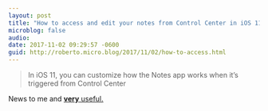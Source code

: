 ```yaml
---
layout: post
title: "How to access and edit your notes from Control Center in iOS 11"
microblog: false
audio: 
date: 2017-11-02 09:29:57 -0600
guid: http://roberto.micro.blog/2017/11/02/how-to-access.html
---
```

> In iOS 11, you can customize how the Notes app works when it’s triggered from Control Center

News to me and [**very** useful.](https://thesweetsetup.com/access-edit-notes-control-center-ios-11/)
